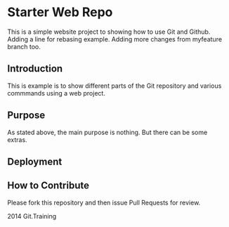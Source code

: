 # Starter Web Repo

This is a simple website project to showing how to use Git and Github. Adding a line for rebasing example. Adding more changes from myfeature branch too.

## Introduction

This is example is to show different parts of the Git repository and various commmands using a web project.

## Purpose

As stated above, the main purpose is nothing. But there can be some extras.

## Deployment

## How to Contribute

Please fork this repository and then issue Pull Requests for review.

2014 Git.Training